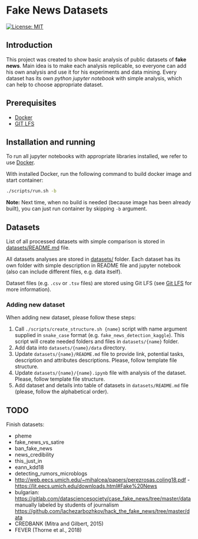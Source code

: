 # Fake News Datasets

[![License: MIT](https://img.shields.io/badge/License-MIT-green.svg)](https://opensource.org/licenses/MIT)


## Introduction

This project was created to show basic analysis of public datasets of **fake news**. Main idea is to make each analysis replicable, so everyone can add his own analysis and use it for his experiments and data mining. Every dataset has its own *python jupyter notebook* with simple analysis, which can help to choose appropriate dataset.

## Prerequisites

* [Docker](https://www.docker.com/)
* [GIT LFS](https://git-lfs.github.com/)

## Installation and running

To run all jupyter notebooks with appropriate libraries installed, we refer to use [Docker](https://www.docker.com/).

With installed Docker, run the following command to build docker image and start container:
```bash
./scripts/run.sh -b
```
**Note:** Next time, when no build is needed (because image has been already built), you can just run container by skipping `-b` argument.

## Datasets

List of all processed datasets with simple comparison is stored in [datasets/README.md](./datasets/README.md) file.

All datasets analyses are stored in [datasets/](./datasets/) folder. Each dataset has its own folder with simple description in README file and jupyter notebook (also can include different files, e.g. data itself).

Dataset files (e.g. `.csv` or `.tsv` files) are stored using Git LFS (see [Git LFS](https://git-lfs.github.com/) for more information).

### Adding new dataset

When adding new dataset, please follow these steps:

1. Call `./scripts/create_structure.sh {name}` script with name argument supplied in `snake_case` format (e.g. `fake_news_detection_kaggle`). This script will create needed folders and files in `datasets/{name}` folder.
1. Add data into `datasets/{name}/data` directory.
1. Update `datasets/{name}/README.md` file to provide link, potential tasks, description and attributes descriptions. Please, follow template file structure.
1. Update `datasets/{name}/{name}.ipynb` file with analysis of the dataset. Please, follow template file structure.
1. Add dataset and details into table of datasets in `datasets/README.md` file (please, follow the alphabetical order).


## TODO

Finish datasets:
* pheme
* fake_news_vs_satire
* ban_fake_news
* news_credibility
* this_just_in
* eann_kdd18
* detecting_rumors_microblogs
* http://web.eecs.umich.edu/~mihalcea/papers/perezrosas.coling18.pdf - https://lit.eecs.umich.edu/downloads.html#Fake%20News
* bulgarian: https://gitlab.com/datasciencesociety/case_fake_news/tree/master/data manually labeled by students of journalism https://github.com/lachezarbozhkov/hack_the_fake_news/tree/master/data
* CREDBANK (Mitra and Gilbert, 2015)
* FEVER (Thorne et al., 2018)